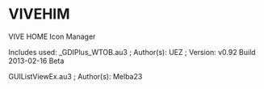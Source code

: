 # VIVEHIM
VIVE HOME Icon Manager

Includes used:
_GDIPlus_WTOB.au3
; Author(s):				UEZ
; Version:					v0.92 Build 2013-02-16 Beta

GUIListViewEx.au3
; Author(s):        Melba23

